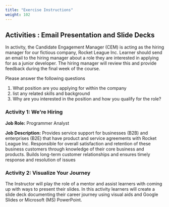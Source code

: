 ```yaml
---
title: "Exercise Instructions"
weight: 102
---
```


## Activities : Email Presentation and Slide Decks  
In activity, the Candidate Engagement Manager (CEM) is acting as the hiring manager for our fictious company, Rocket League Inc. Learner should send an email to the hiring manager about a role they are interested in applying for as a junior developer. The hiring manager will review this and provide feedback during the final week of the course. 

Please answer the following questions

1. What position are you applying for within the company
2. list any related skills and background
3. Why are you interested in the position and how you qualify for the role? 

### Activity 1: We're Hiring  
**Job Role:** Programmer Analyst 

**Job Description:** 
Provides service support for businesses (B2B) and enterprises (B2E) that have product and service agreements with Rocket League Inc. Responsible for overall satisfaction and retention of these business customers through knowledge of their core business and products. Builds long-term customer relationships and ensures timely response and resolution of issues


### Activity 2: Visualize Your Journey 
The Instructor will play the role of a mentor and assist learners with coming up with ways to present their slides.
In this activity learners will create a slide deck documenting their career journey using visual aids and Google Slides or Microsoft (MS) PowerPoint. 



